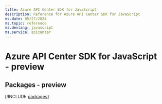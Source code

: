 ```yaml
---
title: Azure API Center SDK for JavaScript
description: Reference for Azure API Center SDK for JavaScript
ms.date: 05/27/2024
ms.topic: reference
ms.devlang: javascript
ms.service: apicenter
---
```

# Azure API Center SDK for JavaScript - preview
## Packages - preview
[!INCLUDE [packages](api-center-index.md)]